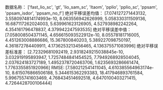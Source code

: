 数据名称： ['fast_lio_sc', 'gt', 'lio_sam_sc', 'ltaom', 'pplio', 'pplio_sc', 'ppsam', 'ppsam_isdor', 'ppsam_no_f']
绝对平移误差均值： [7.074127271443132, 3.5580974814174993e-10, 8.063556942626999, 5.058330311509136, 16.687117262024003, 5.639961623126905, 4.527938982242264, 4.354161796478837, 4.379942247593535]
绝对平移误差中值： [7.058008504371145, 4.656615093522912e-10, 8.05578181716005, 4.451263008886686, 15.367800840203, 5.389227098750197, 4.361872784409911, 4.1736253213456465, 4.136375571083996]
绝对平移误差标准差： [2.72329681092419, 2.9318249215038845e-10, 3.032919195893947, 1.7257484841454525, 7.7949268928504045, 2.037624183727189, 1.4952378720463706, 1.6235693286661474, 1.7763355851920966]
RMSE:  [7.580212541411045, 4.610385564963174e-10, 8.615076866506188, 5.344615362293383, 18.417946893761584, 5.996755741603469, 4.768434514692518, 4.6470100403271415, 4.7264428700106444]
